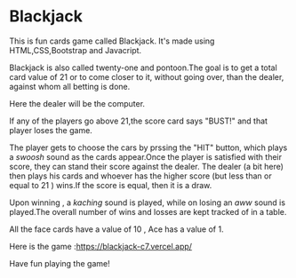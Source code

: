 # Blackjack
This is fun cards game called Blackjack. It's made using HTML,CSS,Bootstrap and Javacript.

Blackjack is also called twenty-one and pontoon.The goal is to get a total card value of 21 or to come closer to it, without going over, than the dealer, against whom all betting is done.

Here the dealer will be the computer.

If any of the players go above 21,the score card says "BUST!" and that player loses the game.

The player gets to choose the cars by prssing the "HIT" button, which plays a _swoosh_ sound as the cards appear.Once the player is satisfied with their score, they can stand their score against the dealer. The dealer (a bit here) then plays his cards and whoever has the higher score (but less than or equal to 21 ) wins.If the score is equal, then it is a draw.

Upon winning , a _kaching_ sound is played, while on losing an _aww_ sound is played.The overall number of wins and losses are kept tracked of in a table.

All the face cards have a value of 10 , Ace has a value of 1.

Here is the game :https://blackjack-c7.vercel.app/

Have fun playing the game!
